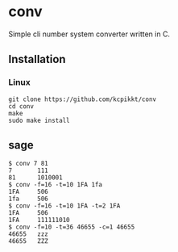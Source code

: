 # conv
Simple cli number system converter written in C.

## Installation
### Linux
```console
git clone https://github.com/kcpikkt/conv
cd conv
make
sudo make install
```

## sage
```console
$ conv 7 81
7       111
81      1010001
$ conv -f=16 -t=10 1FA 1fa
1FA     506
1fa     506
$ conv -f=16 -t=10 1FA -t=2 1FA
1FA     506
1FA     111111010
$ conv -f=10 -t=36 46655 -c=1 46655
46655   zzz
46655   ZZZ
```
 

